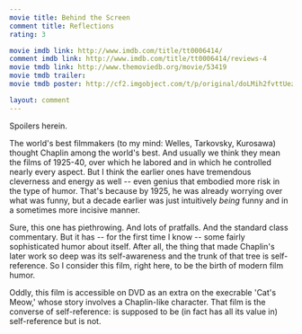 ```yaml
---
movie title: Behind the Screen
comment title: Reflections
rating: 3

movie imdb link: http://www.imdb.com/title/tt0006414/
comment imdb link: http://www.imdb.com/title/tt0006414/reviews-4
movie tmdb link: http://www.themoviedb.org/movie/53419
movie tmdb trailer: 
movie tmdb poster: http://cf2.imgobject.com/t/p/original/doLMih2fvttUezw3qYGjTmncXNE.jpg

layout: comment
---
```


Spoilers herein.

The world's best filmmakers (to my mind: Welles, Tarkovsky, Kurosawa) thought Chaplin among the world's best. And usually we think they mean the films of 1925-40, over which he labored and in which he controlled nearly every aspect. But I think the earlier ones have tremendous cleverness and energy as well -- even genius that embodied more risk in the type of humor. That's because by 1925, he was already worrying over what was funny, but a decade earlier was just intuitively _being_ funny and in a sometimes more incisive manner.

Sure, this one has piethrowing. And lots of pratfalls. And the standard class commentary. But it has -- for the first time I know -- some fairly sophisticated humor about itself. After all, the thing that made Chaplin's later work so deep was its self-awareness and the trunk of that tree is self-reference. So I consider this film, right here, to be the birth of modern film humor.

Oddly, this film is accessible on DVD as an extra on the execrable 'Cat's Meow,' whose story involves a Chaplin-like character. That film is the converse of self-reference: is supposed to be (in fact has all its value in) self-reference but is not.